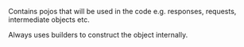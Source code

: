 Contains pojos that will be used in the code e.g. responses, requests, intermediate objects etc.

Always uses builders to construct the object internally.
